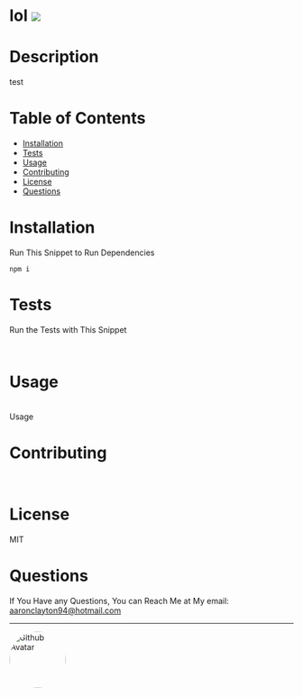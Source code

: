 
# lol ![](https://img.shields.io/badge/License-MIT-important)

# Description
test

# Table of Contents
* [Installation](#installation)
* [Tests](#tests)
* [Usage](#usage)
* [Contributing](#contributing)
* [License](#license)
* [Questions](#questions)

# Installation
Run This Snippet to Run Dependencies 
```
npm i 
```

# Tests
Run the Tests with This Snippet
```
 
```

# Usage
<br />
Usage

# Contributing
<br />



# License <br />
MIT

# Questions
If You Have any Questions, You can Reach Me at My email: aaronclayton94@hotmail.com  
<hr/>
<img src="https://avatars0.githubusercontent.com/u/59687895?v=4" alt="Github Avatar" style="border-radius:50px" width="100px"/>
